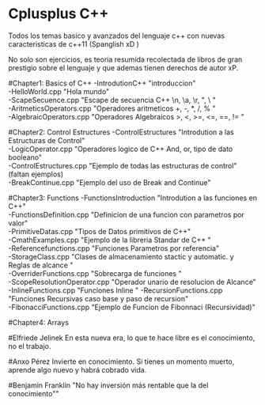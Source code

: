 # Cplusplus C++
Todos los temas basico y avanzados del lenguaje c++ con nuevas caracteristicas de c++11 (Spanglish xD )

No solo son ejercicios, es teoria resumida recolectada de libros de gran prestigio sobre el lenguaje y que ademas
tienen derechos de autor xP. 

#Chapter1: Basics of C++
-IntrodutionC++  "introduccion"                                                                                                        
-HelloWorld.cpp   "Hola mundo"                                                                                                         
-ScapeSecuence.cpp "Escape de secuencia C++ \n, \a, \r, \", \ "                                                                        
-AritmeticsOperators.cpp      "Operadores aritmeticos +, -, *, /, % "                                                                  
-AlgebraicOperators.cpp       "Operadores Algebraicos >, <, >=, <=, ==, != "                                                           

#Chapter2: Control Estructures
-ControlEstructures     "Introdution a las Estructuras de Control"                                                                     
-LogicOperator.cpp      "Operadores logico de C++ And, or, tipo de dato booleano"                                                      
-ControlEstructures.cpp "Ejemplo de todas las estructuras de control"(faltan ejemplos)                                                 
-BreakContinue.cpp      "Ejemplo del uso de Break and Continue"                                                                        

#Chapter3: Functions
-FunctionsIntroduction  "Introdution a las funciones en C++"                                                                           
-FunctionsDefinition.cpp  "Definicion de una funcion con parametros por valor"                                                         
-PrimitiveDatas.cpp        "Tipos de Datos primitivos de C++"                                                                          
-CmathExamples.cpp         "Ejemplo de la libreria Standar de C++ <cmath> "                                                            
-Referencefunctions.cpp    "Funciones Parametros por referencia"                                                                       
-StorageClass.cpp          "Clases de almacenamiento stactic y automatic. y Reglas de alcance "                                        
-OverriderFunctions.cpp    "Sobrecarga de funciones "                                                                                  
-ScopeResolutionOperator.cpp  "Operador unario de resolucion de Alcance"
-InlineFunctions.cpp       "Funciones Inline "
-RecursionFunctions.cpp    "Funciones Recursivas caso base y paso de recursion"                                                        
-FibonacciFunctions.cpp    "Ejemplo de Funcion de Fibonnaci (Recursividad)"                                                            

#Chapter4: Arrays












#Elfriede Jelinek 
En esta nueva era, lo que te hace libre es el conocimiento, no el trabajo.


#Anxo Pérez
Invierte en conocimiento. Si tienes un momento muerto, aprende algo nuevo y habrá cobrado vida.

#Benjamin Franklin
"No hay inversión más rentable que la del conocimiento""
